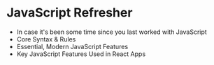 # JavaScript Refresher

-   In case it's been some time since you last worked with JavaScript
-   Core Syntax & Rules
-   Essential, Modern JavaScript Features
-   Key JavaScript Features Used in React Apps
